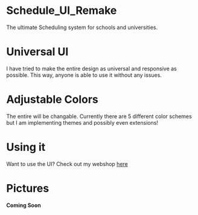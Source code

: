 # Schedule_UI_Remake
The ultimate Scheduling system for schools and universities.

# Universal UI
I have tried to make the entire design as universal and responsive as possible. This way, anyone is able to use it without any issues.

# Adjustable Colors
The entire will be changable. Currently there are 5 different color schemes but I am implementing themes and possibly even extensions!

# Using it
Want to use the UI? Check out my webshop [here](https://maartenspeet.nl/)

# Pictures
**Coming Soon**
